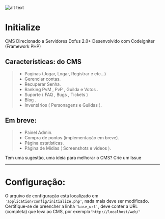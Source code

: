 ![alt text](https://github.com/Yanrs/Initialize/blob/master/assets/img/logo.jpg "Logo")

# Initialize 

CMS Direcionado a Servidores Dofus 2.0+
Desenvolvido com Codeigniter (Framework PHP)
## Características: do CMS

> -  Paginas (Jogar, Logar, Registrar e etc...) 
> -  Gerenciar contas. 
> -  Recuperar Senha. 
> -  Ranking  PvM ,  PvP ,  Guilda e Votos . 
> -  Suporte  ( FAQ ,  Bugs ,  Tickets  ) 
> -  Blog . 
> -  Inventários  (  Personagens e Guildas  ).

## Em breve:
> - Painel Admin.
> - Compra de pontos (implementação em breve). 
> - Página estatísticas.
> - Página de Mídias ( Screenshots e vídeos ).

Tem uma sugestão, uma ideia para melhorar o CMS?
Crie um Issue

---
# Configuração:
O arquivo de configuração está localizado em `'application/config/initialize.php'`, nada mais deve ser modificado. 
Certifique-se de preencher a linha `'base_url'`, deve conter a URL (completa) que leva ao CMS, por exemplo`'http://localhost/web/'`
